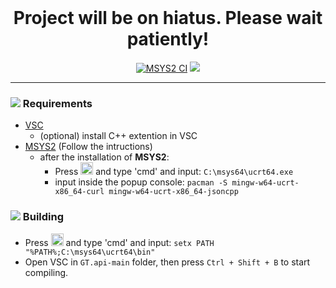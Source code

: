 <div align="center"></>
<br />

# Project will be on hiatus. Please wait patiently!

[![MSYS2 CI](https://github.com/LeeEndl/GT.api/actions/workflows/msys2@v2.yml/badge.svg?branch=main)](https://github.com/LeeEndl/GT.api/actions/workflows/msys2@v2.yml) 
[![](https://app.codacy.com/project/badge/Grade/96ff25f75aa24cd38d694a09140839c9)](https://app.codacy.com/gh/LeeEndl/GT.api/dashboard?utm_source=gh&utm_medium=referral&utm_content=&utm_campaign=Badge_grade)

</div>
<hr />

### ![](https://github.com/microsoft/vscode-icons/blob/main/icons/dark/checklist.svg) Requirements

- [VSC](https://code.visualstudio.com/)
  - (optional) install C++ extention in VSC
- [MSYS2](https://www.msys2.org/) (Follow the intructions)
  - after the installation of **MSYS2**:
    - Press <img src="https://www.servis-repas.cz/user/categories/orig/windows-11-icon.png" width="20" height="20"> and type 'cmd' and input: `C:\msys64\ucrt64.exe`
    - input inside the popup console: `pacman -S mingw-w64-ucrt-x86_64-curl mingw-w64-ucrt-x86_64-jsoncpp`


### ![](https://github.com/microsoft/vscode-icons/blob/main/icons/dark/build.svg) Building 
- Press <img src="https://www.servis-repas.cz/user/categories/orig/windows-11-icon.png" width="20" height="20"> and type 'cmd' and input: `setx PATH "%PATH%;C:\msys64\ucrt64\bin"`
- Open VSC in `GT.api-main` folder, then press `Ctrl + Shift + B` to start compiling.
